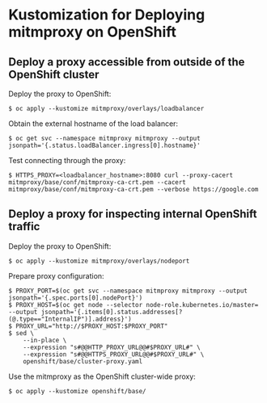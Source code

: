 # Kustomization for Deploying mitmproxy on OpenShift

## Deploy a proxy accessible from outside of the OpenShift cluster

Deploy the proxy to OpenShift:

```
$ oc apply --kustomize mitmproxy/overlays/loadbalancer
```

Obtain the external hostname of the load balancer:

```
$ oc get svc --namespace mitmproxy mitmproxy --output jsonpath='{.status.loadBalancer.ingress[0].hostname}'
```

Test connecting through the proxy:

```
$ HTTPS_PROXY=<loadbalancer_hostname>:8080 curl --proxy-cacert mitmproxy/base/conf/mitmproxy-ca-crt.pem --cacert mitmproxy/base/conf/mitmproxy-ca-crt.pem --verbose https://google.com
```

## Deploy a proxy for inspecting internal OpenShift traffic

Deploy the proxy to OpenShift:

```
$ oc apply --kustomize mitmproxy/overlays/nodeport
```

Prepare proxy configuration:

```
$ PROXY_PORT=$(oc get svc --namespace mitmproxy mitmproxy --output jsonpath='{.spec.ports[0].nodePort}')
$ PROXY_HOST=$(oc get node --selector node-role.kubernetes.io/master= --output jsonpath='{.items[0].status.addresses[?(@.type=="InternalIP")].address}')
$ PROXY_URL="http://$PROXY_HOST:$PROXY_PORT"
$ sed \
    --in-place \
    --expression "s#@@HTTP_PROXY_URL@@#$PROXY_URL#" \
    --expression "s#@@HTTPS_PROXY_URL@@#$PROXY_URL#" \
    openshift/base/cluster-proxy.yaml
```

Use the mitmproxy as the OpenShift cluster-wide proxy:

```
$ oc apply --kustomize openshift/base/
```
